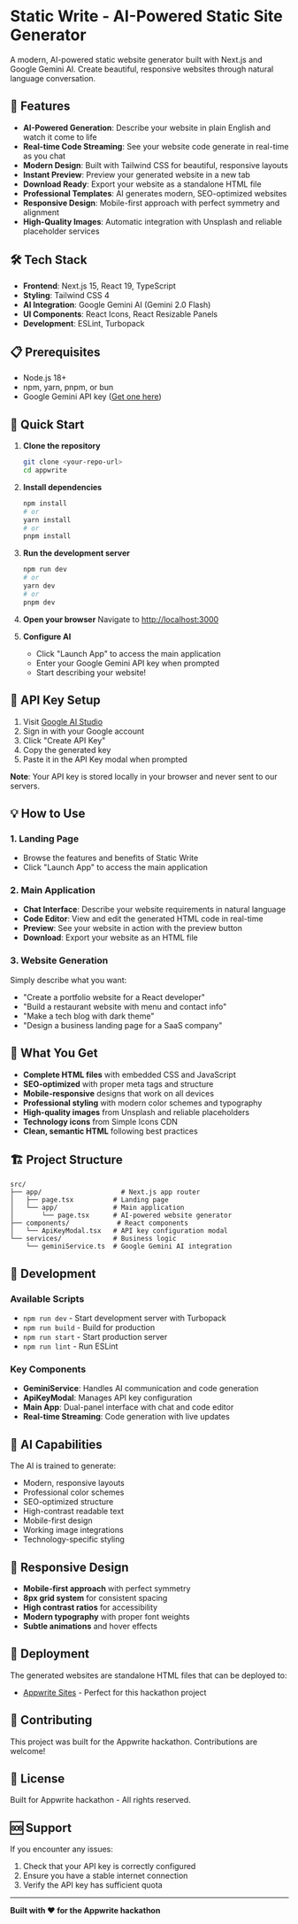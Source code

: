 # Static Write - AI-Powered Static Site Generator

A modern, AI-powered static website generator built with Next.js and Google Gemini AI. Create beautiful, responsive websites through natural language conversation.

## 🚀 Features

- **AI-Powered Generation**: Describe your website in plain English and watch it come to life
- **Real-time Code Streaming**: See your website code generate in real-time as you chat
- **Modern Design**: Built with Tailwind CSS for beautiful, responsive layouts
- **Instant Preview**: Preview your generated website in a new tab
- **Download Ready**: Export your website as a standalone HTML file
- **Professional Templates**: AI generates modern, SEO-optimized websites
- **Responsive Design**: Mobile-first approach with perfect symmetry and alignment
- **High-Quality Images**: Automatic integration with Unsplash and reliable placeholder services

## 🛠️ Tech Stack

- **Frontend**: Next.js 15, React 19, TypeScript
- **Styling**: Tailwind CSS 4
- **AI Integration**: Google Gemini AI (Gemini 2.0 Flash)
- **UI Components**: React Icons, React Resizable Panels
- **Development**: ESLint, Turbopack

## 📋 Prerequisites

- Node.js 18+ 
- npm, yarn, pnpm, or bun
- Google Gemini API key ([Get one here](https://aistudio.google.com/app/apikey))

## 🚀 Quick Start

1. **Clone the repository**
   ```bash
   git clone <your-repo-url>
   cd appwrite
   ```

2. **Install dependencies**
   ```bash
   npm install
   # or
   yarn install
   # or
   pnpm install
   ```

3. **Run the development server**
   ```bash
   npm run dev
   # or
   yarn dev
   # or
   pnpm dev
   ```

4. **Open your browser**
   Navigate to [http://localhost:3000](http://localhost:3000)

5. **Configure AI**
   - Click "Launch App" to access the main application
   - Enter your Google Gemini API key when prompted
   - Start describing your website!

## 🔑 API Key Setup

1. Visit [Google AI Studio](https://aistudio.google.com/app/apikey)
2. Sign in with your Google account
3. Click "Create API Key"
4. Copy the generated key
5. Paste it in the API Key modal when prompted

**Note**: Your API key is stored locally in your browser and never sent to our servers.

## 💡 How to Use

### 1. Landing Page
- Browse the features and benefits of Static Write
- Click "Launch App" to access the main application

### 2. Main Application
- **Chat Interface**: Describe your website requirements in natural language
- **Code Editor**: View and edit the generated HTML code in real-time
- **Preview**: See your website in action with the preview button
- **Download**: Export your website as an HTML file

### 3. Website Generation
Simply describe what you want:
- "Create a portfolio website for a React developer"
- "Build a restaurant website with menu and contact info"
- "Make a tech blog with dark theme"
- "Design a business landing page for a SaaS company"

## 🎨 What You Get

- **Complete HTML files** with embedded CSS and JavaScript
- **SEO-optimized** with proper meta tags and structure
- **Mobile-responsive** designs that work on all devices
- **Professional styling** with modern color schemes and typography
- **High-quality images** from Unsplash and reliable placeholders
- **Technology icons** from Simple Icons CDN
- **Clean, semantic HTML** following best practices

## 🏗️ Project Structure

```
src/
├── app/                    # Next.js app router
│   ├── page.tsx          # Landing page
│   └── app/              # Main application
│       └── page.tsx      # AI-powered website generator
├── components/            # React components
│   └── ApiKeyModal.tsx   # API key configuration modal
└── services/             # Business logic
    └── geminiService.ts  # Google Gemini AI integration
```

## 🔧 Development

### Available Scripts

- `npm run dev` - Start development server with Turbopack
- `npm run build` - Build for production
- `npm run start` - Start production server
- `npm run lint` - Run ESLint

### Key Components

- **GeminiService**: Handles AI communication and code generation
- **ApiKeyModal**: Manages API key configuration
- **Main App**: Dual-panel interface with chat and code editor
- **Real-time Streaming**: Code generation with live updates

## 🌟 AI Capabilities

The AI is trained to generate:
- Modern, responsive layouts
- Professional color schemes
- SEO-optimized structure
- High-contrast readable text
- Mobile-first design
- Working image integrations
- Technology-specific styling

## 📱 Responsive Design

- **Mobile-first approach** with perfect symmetry
- **8px grid system** for consistent spacing
- **High contrast ratios** for accessibility
- **Modern typography** with proper font weights
- **Subtle animations** and hover effects

## 🚀 Deployment

The generated websites are standalone HTML files that can be deployed to:
- [Appwrite Sites](https://appwrite.io/products/sites) - Perfect for this hackathon project

## 🤝 Contributing

This project was built for the Appwrite hackathon. Contributions are welcome!

## 📄 License

Built for Appwrite hackathon - All rights reserved.

## 🆘 Support

If you encounter any issues:
1. Check that your API key is correctly configured
2. Ensure you have a stable internet connection
3. Verify the API key has sufficient quota

---

**Built with ❤️ for the Appwrite hackathon**
